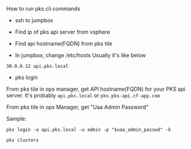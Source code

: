 How to run pks cli commands

- ssh to jumpbox

- Find ip of pks api server from vsphere

- Find api hostname(FQDN) from pks tile

- In jumpbox, change /etc/hosts
Usually it's like below
```
30.0.0.12 api.pks.local
```

- pks login

From pks tile in ops manager, get API hostname(FQDN) for your PKS api server. It's probably `api.pks.local` or `pks.pks-api.cf-app.com`

From pks tile in ops Manager, get "Uaa Admin Password"

Sample:
```
pks login -a api.pks.local -u admin -p "$uaa_admin_passwd" -k

pks clusters
```
